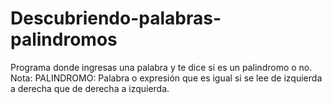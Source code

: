 # Descubriendo-palabras-palindromos
Programa donde ingresas una palabra y te dice si es un palindromo o no.
Nota:
PALINDROMO: Palabra o expresión que es igual si se lee de izquierda a derecha que de derecha a izquierda.

